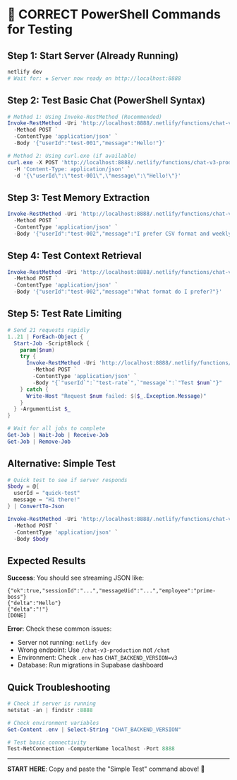 # 🚀 CORRECT PowerShell Commands for Testing

## Step 1: Start Server (Already Running)
```powershell
netlify dev
# Wait for: ◈ Server now ready on http://localhost:8888
```

## Step 2: Test Basic Chat (PowerShell Syntax)
```powershell
# Method 1: Using Invoke-RestMethod (Recommended)
Invoke-RestMethod -Uri 'http://localhost:8888/.netlify/functions/chat-v3-production' `
  -Method POST `
  -ContentType 'application/json' `
  -Body '{"userId":"test-001","message":"Hello!"}'

# Method 2: Using curl.exe (if available)
curl.exe -X POST 'http://localhost:8888/.netlify/functions/chat-v3-production' `
  -H 'Content-Type: application/json' `
  -d '{\"userId\":\"test-001\",\"message\":\"Hello!\"}'
```

## Step 3: Test Memory Extraction
```powershell
Invoke-RestMethod -Uri 'http://localhost:8888/.netlify/functions/chat-v3-production' `
  -Method POST `
  -ContentType 'application/json' `
  -Body '{"userId":"test-002","message":"I prefer CSV format and weekly notifications"}'
```

## Step 4: Test Context Retrieval
```powershell
Invoke-RestMethod -Uri 'http://localhost:8888/.netlify/functions/chat-v3-production' `
  -Method POST `
  -ContentType 'application/json' `
  -Body '{"userId":"test-002","message":"What format do I prefer?"}'
```

## Step 5: Test Rate Limiting
```powershell
# Send 21 requests rapidly
1..21 | ForEach-Object {
  Start-Job -ScriptBlock {
    param($num)
    try {
      Invoke-RestMethod -Uri 'http://localhost:8888/.netlify/functions/chat-v3-production' `
        -Method POST `
        -ContentType 'application/json' `
        -Body "{`"userId`":`"test-rate`",`"message`":`"Test $num`"}"
    } catch {
      Write-Host "Request $num failed: $($_.Exception.Message)"
    }
  } -ArgumentList $_
}

# Wait for all jobs to complete
Get-Job | Wait-Job | Receive-Job
Get-Job | Remove-Job
```

## Alternative: Simple Test
```powershell
# Quick test to see if server responds
$body = @{
  userId = "quick-test"
  message = "Hi there!"
} | ConvertTo-Json

Invoke-RestMethod -Uri 'http://localhost:8888/.netlify/functions/chat-v3-production' `
  -Method POST `
  -ContentType 'application/json' `
  -Body $body
```

## Expected Results

**Success**: You should see streaming JSON like:
```
{"ok":true,"sessionId":"...","messageUid":"...","employee":"prime-boss"}
{"delta":"Hello"}
{"delta":"!"}
[DONE]
```

**Error**: Check these common issues:
- Server not running: `netlify dev`
- Wrong endpoint: Use `/chat-v3-production` not `/chat`
- Environment: Check `.env` has `CHAT_BACKEND_VERSION=v3`
- Database: Run migrations in Supabase dashboard

## Quick Troubleshooting

```powershell
# Check if server is running
netstat -an | findstr :8888

# Check environment variables
Get-Content .env | Select-String "CHAT_BACKEND_VERSION"

# Test basic connectivity
Test-NetConnection -ComputerName localhost -Port 8888
```

---

**START HERE**: Copy and paste the "Simple Test" command above! 🚀







